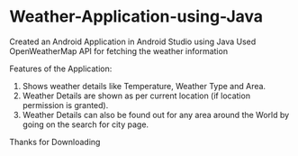 # Weather-Application-using-Java

Created an Android Application in Android Studio using Java
Used OpenWeatherMap API for fetching the weather information

Features of the Application:
1. Shows weather details like Temperature, Weather Type and Area.
2. Weather Details are shown as per current location (if location permission is granted).
3. Weather Details can also be found out for any area around the World by going on the search for city page.

Thanks for Downloading

